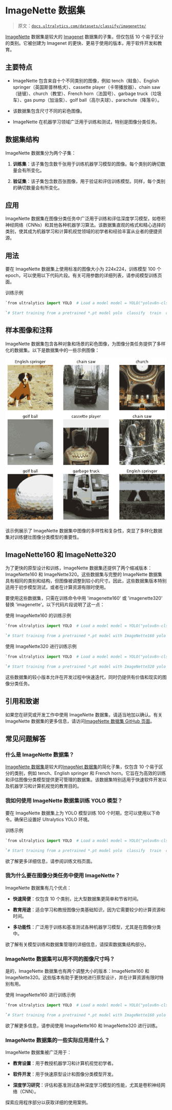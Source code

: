 # ImageNette 数据集

> 原文：[`docs.ultralytics.com/datasets/classify/imagenette/`](https://docs.ultralytics.com/datasets/classify/imagenette/)

[ImageNette](https://github.com/fastai/imagenette) 数据集是较大的 [Imagenet](https://www.image-net.org/) 数据集的子集，但仅包括 10 个易于区分的类别。它被创建为 Imagenet 的更快、更易于使用的版本，用于软件开发和教育。

## 主要特点

+   ImageNette 包含来自十个不同类别的图像，例如 tench（鲑鱼）、English springer（英国斯普林格犬）、cassette player（卡带播放器）、chain saw（链锯）、church（教堂）、French horn（法国号）、garbage truck（垃圾车）、gas pump（加油泵）、golf ball（高尔夫球）、parachute（降落伞）。

+   该数据集包含尺寸不同的彩色图像。

+   ImageNette 在机器学习领域广泛用于训练和测试，特别是图像分类任务。

## 数据集结构

ImageNette 数据集分为两个子集：

1.  **训练集**：该子集包含数千张用于训练机器学习模型的图像。每个类别的确切数量会有所变化。

1.  **验证集**：该子集包含数百张图像，用于验证和评估训练模型。同样，每个类别的确切数量会有所变化。

## 应用

ImageNette 数据集在图像分类任务中广泛用于训练和评估深度学习模型，如卷积神经网络（CNNs）和其他各种机器学习算法。该数据集直观的格式和精心选择的类别，使其成为机器学习和计算机视觉领域的初学者和经验丰富从业者的便捷资源。

## 用法

要在 ImageNette 数据集上使用标准的图像大小为 224x224，训练模型 100 个 epoch，可以使用以下代码片段。有关可用参数的详细列表，请参阅模型训练页面。

训练示例

```py
`from ultralytics import YOLO  # Load a model model = YOLO("yolov8n-cls.pt")  # load a pretrained model (recommended for training)  # Train the model results = model.train(data="imagenette", epochs=100, imgsz=224)` 
```

```py
`# Start training from a pretrained *.pt model yolo  classify  train  data=imagenette  model=yolov8n-cls.pt  epochs=100  imgsz=224` 
```

## 样本图像和注释

ImageNette 数据集包含各种对象和场景的彩色图像，为图像分类任务提供了多样化的数据集。以下是数据集中的一些示例图像：

![数据集示例图像](img/fddcef92572d0417eee957ef3404d94b.png)

该示例展示了 ImageNette 数据集中图像的多样性和复杂性，突显了多样化数据集对训练健壮图像分类模型的重要性。

## ImageNette160 和 ImageNette320

为了更快的原型设计和训练，ImageNette 数据集还提供了两个缩减版本：ImageNette160 和 ImageNette320。这些数据集与完整的 ImageNette 数据集具有相同的类别和结构，但图像被调整到较小的尺寸。因此，这些数据集版本特别适用于初步模型测试，或者在计算资源有限时使用。

要使用这些数据集，只需在训练命令中用 'imagenette160' 或 'imagenette320' 替换 'imagenette'。以下代码片段说明了这一点：

使用 ImageNette160 的训练示例

```py
`from ultralytics import YOLO  # Load a model model = YOLO("yolov8n-cls.pt")  # load a pretrained model (recommended for training)  # Train the model with ImageNette160 results = model.train(data="imagenette160", epochs=100, imgsz=160)` 
```

```py
`# Start training from a pretrained *.pt model with ImageNette160 yolo  classify  train  data=imagenette160  model=yolov8n-cls.pt  epochs=100  imgsz=160` 
```

使用 ImageNette320 进行训练示例

```py
`from ultralytics import YOLO  # Load a model model = YOLO("yolov8n-cls.pt")  # load a pretrained model (recommended for training)  # Train the model with ImageNette320 results = model.train(data="imagenette320", epochs=100, imgsz=320)` 
```

```py
`# Start training from a pretrained *.pt model with ImageNette320 yolo  classify  train  data=imagenette320  model=yolov8n-cls.pt  epochs=100  imgsz=320` 
```

这些数据集的较小版本允许在开发过程中快速迭代，同时仍提供有价值和现实的图像分类任务。

## 引用和致谢

如果您在研究或开发工作中使用 ImageNette 数据集，请适当地加以确认。有关 ImageNette 数据集的更多信息，请访问[ImageNette 数据集 GitHub 页面](https://github.com/fastai/imagenette)。

## 常见问题解答

### 什么是 ImageNette 数据集？

[ImageNette 数据集](https://github.com/fastai/imagenette)是较大的[ImageNet 数据集](https://www.image-net.org/)的简化子集，仅包含 10 个易于区分的类别，例如 tench、English springer 和 French horn。它旨在为高效的训练和评估图像分类模型提供更可管理的数据集。该数据集特别适用于快速软件开发以及机器学习和计算机视觉的教育目的。

### 我如何使用 ImageNette 数据集训练 YOLO 模型？

要在 ImageNette 数据集上为 YOLO 模型训练 100 个时期，您可以使用以下命令。确保已设置好 Ultralytics YOLO 环境。

训练示例

```py
`from ultralytics import YOLO  # Load a model model = YOLO("yolov8n-cls.pt")  # load a pretrained model (recommended for training)  # Train the model results = model.train(data="imagenette", epochs=100, imgsz=224)` 
```

```py
`# Start training from a pretrained *.pt model yolo  classify  train  data=imagenette  model=yolov8n-cls.pt  epochs=100  imgsz=224` 
```

欲了解更多详细信息，请参阅训练文档页面。

### 我为什么要在图像分类任务中使用 ImageNette？

ImageNette 数据集有几个优点：

+   **快速简便**：仅包含 10 个类别，比大型数据集更简单和节省时间。

+   **教育用途**：适合学习和教授图像分类基础知识，因为它需要较少的计算资源和时间。

+   **多功能性**：广泛用于训练和基准测试各种机器学习模型，尤其是在图像分类中。

欲了解有关模型训练和数据集管理的详细信息，请探索数据集结构部分。

### ImageNette 数据集可以用不同的图像尺寸吗？

是的，ImageNette 数据集也有两个调整大小的版本：ImageNette160 和 ImageNette320。这些版本有助于更快地进行原型设计，并在计算资源有限时特别有用。

使用 ImageNette160 进行训练示例

```py
`from ultralytics import YOLO  # Load a model model = YOLO("yolov8n-cls.pt")  # Train the model with ImageNette160 results = model.train(data="imagenette160", epochs=100, imgsz=160)` 
```

```py
`# Start training from a pretrained *.pt model with ImageNette160 yolo  detect  train  data=imagenette160  model=yolov8n-cls.pt  epochs=100  imgsz=160` 
```

欲了解更多信息，请参阅使用 ImageNette160 和 ImageNette320 进行训练。

### ImageNette 数据集的一些实际应用是什么？

ImageNette 数据集被广泛用于：

+   **教育设置**：用于教授机器学习和计算机视觉初学者。

+   **软件开发**：用于快速原型设计和图像分类模型开发。

+   **深度学习研究**：评估和基准测试各种深度学习模型的性能，尤其是卷积神经网络（CNN）。

探索应用程序部分以获取详细的使用案例。
